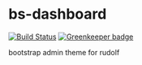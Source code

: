 # bs-dashboard

[![Build Status](https://travis-ci.org/rudolfcms/bs-dashboard.svg?branch=master)](https://travis-ci.org/rudolfcms/bs-dashboard) [![Greenkeeper badge](https://badges.greenkeeper.io/rudolfcms/bs-dashboard.svg)](https://greenkeeper.io/)

bootstrap admin theme for rudolf
